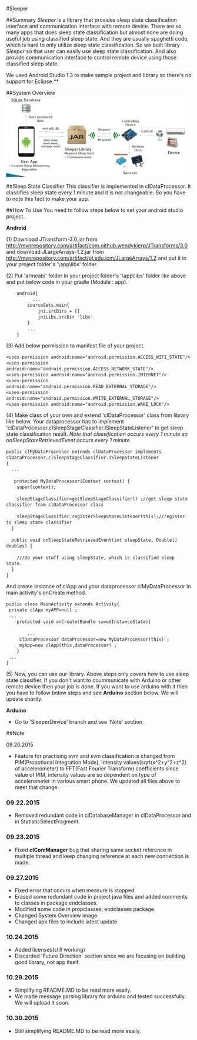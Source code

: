 #Sleeper

##Summary
_Sleeper_ is a library that provides sleep state classification interface and communication interface with remote device.
There are so many apps that does sleep state classification but almost none are doing useful job using classified sleep state.
And they are usually spaghetti code, which is hard to only utilize sleep state classification. So we built library _Sleeper_
so that user can easily use sleep state classification. And also provide communication interface to control remote device 
using those classified sleep state.

We used Android Studio 1.3 to make sample project and library so there's no support for Eclipse.**


##System Overview
![System Overview](./README_IMG/SystemOverview.jpg)

##Sleep State Classifier
 This classifier is implemented in clDataProcessor. It classifies sleep state every 1 minute and it is not changeable. So you have to
 note this fact to make your app.


##How To Use
 You need to follow steps below to set your android studio project.
 
 **Android**
 
 (1) Download JTransform-3.0.jar from http://mvnrepository.com/artifact/com.github.wendykierp/JTransforms/3.0 and
    download JLargeArrays-1.2.jar from http://mvnrepository.com/artifact/pl.edu.icm/JLargeArrays/1.2 and put it in your project folder's
	'\app\libs' folder. 
	
 (2) Put 'armeabi' folder in your project folder's '\app\libs' folder like above and put below code in your gradle (Module : app).
	    
		android{
		      ...
            sourceSets.main{
                jni.srcDirs = []
                jniLibs.srcDir 'libs'
            }
		    ...
	    }
		
 (3) Add below permission to manifest file of your project.
 
    <uses-permission android:name="android.permission.ACCESS_WIFI_STATE"/>
    <uses-permission android:name="android.permission.ACCESS_NETWORK_STATE"/>
    <uses-permission android:name="android.permission.INTERNET"/>
    <uses-permission android:name="android.permission.READ_EXTERNAL_STORAGE"/>
    <uses-permission android:name="android.permission.WRITE_EXTERNAL_STORAGE"/>
    <uses-permission android:name="android.permission.WAKE_LOCK"/>
	 
 (4) Make class of your own and extend 'clDataProcessor' class from library like below.
     Your dataprocessor has to implement 'clDataProcessor.clSleepStageClassifier.ISleepStateListener'
	 to get sleep state classification result. *Note that classification occurs every 1 minute so 
	 *onSleepStateRetrievedEvent* occurs every 1 minute.*
 
    public clMyDataProcessor extends clDataProcessor implements clDataProcessor.clSleepStageClassifier.ISleepStateListener 
	{
	  ...
	  
	   protected MyDataProcessor(Context context) {
        super(context);

        sleepStageClassifier=getSleepStageClassifier() ;//get sleep state classifier from clDataProcessor class

        sleepStageClassifier.registerSleepStateListener(this);//register to sleep state classifier
      }
	  
	  public void onSleepStateRetrievedEvent(int sleepState, Double[] doubles) {
	  
		///Do your stuff using sleepState, which is classified sleep state.
	  }
	}
	 
   And create instance of clApp and your dataprocessor clMyDataProcessor in main activity's onCreate method.
   
    public class MainActivity extends Activity{
	 private clApp myAPP=null ;
	 ...
	    protected void onCreate(Bundle savedInstanceState){
		
			...
		 clDataProcessor dataProcessor=new MyDataProcessor(this) ;
         myApp=new clApp(this,dataProcessor) ;
		}
	 ...
	}
	
   (5) Now, you can use our library. Above steps only covers how to use sleep state classifier. If you don't want to
	   coummunicate with Arduino or other remote device then your job is done. If you want to use arduino with it then
	   you have to follow below steps and see **Arduino** section below. We will update shortly.
	
	
	 
	 
 **Arduino**
 
 - Go to 'SleeperDevice' branch and see 'Note' section.

##Note

 09.20.2015
  - Feature for practising svm and svm classification is changed from PIM(Propotional Integration Mode), intensity values(sqrt(x^2+y^2+z^2) of accelerometer) to FFT(Fast Fourier Transform) coefficients since value of PIM,
    intensity values are so dependent on type of accelerometer in various smart phone. We updated all files above to meet that change.
	
 ### 09.22.2015
  - Removed redundant code in clDatabaseManager in clDataProcessor and in StatisticSelectFragment.
  
 ### 09.23.2015
  - Fixed **clComManager** bug that sharing same socket reference in multiple thread and keep changing reference at each new connection is made.
  
 ### 09.27.2015
  - Fixed error that occurs when measure is stopped. 
  - Erased some redundant code in project java files and added comments to classes in package endclasses.
  - Modified some code in propclasses, endclasses package.
  - Changed System Overview image.
  - Changed apk files to include latest update
  
 ### 10.24.2015
  - Added licenses(still working)
  - Discarded 'Future Direction' section since we are focusing on building good library, not app itself.
  
 ### 10.29.2015
  - Simplifying README.MD to be read more esaily.
  - We made message parsing library for arduino and tested successfully. We will upload it soon.
  
 ### 10.30.2015
  - Still simplifying README.MD to be read more esaily.
	 